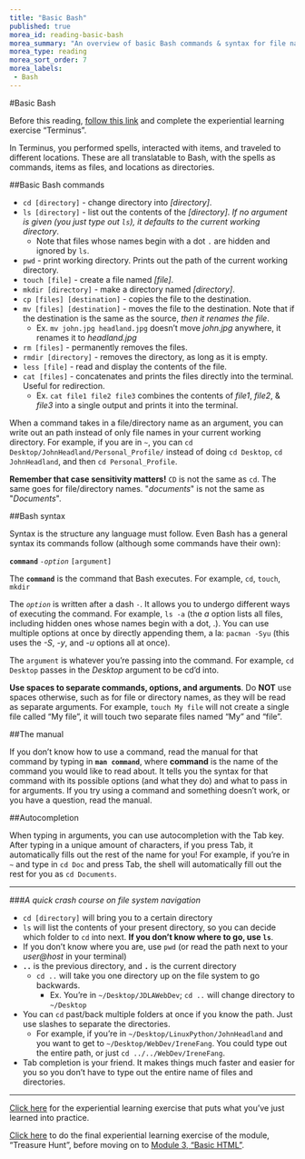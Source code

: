 ```yaml
---
title: "Basic Bash"
published: true
morea_id: reading-basic-bash
morea_summary: "An overview of basic Bash commands & syntax for file navigation & manipulation"
morea_type: reading
morea_sort_order: 7
morea_labels:
 - Bash
---
```


#Basic Bash

Before this reading, [follow this link](https://junior-devleague.github.io/JDLA-Web-Development/morea/2_Intro_to_Command_Line/experience-terminus.html) and complete the experiential learning exercise “Terminus”.

In Terminus, you performed spells, interacted with items, and traveled to different locations. These are all translatable to Bash, with the spells as commands, items as files, and locations as directories.

##Basic Bash commands

- `cd [directory]` - change directory into *[directory]*.
- `ls [directory]` - list out the contents of the *[directory]*. *If no argument is given (you just type out `ls`), it defaults to the current working directory*.
  - Note that files whose names begin with a dot `.` are hidden and ignored by `ls`.
- `pwd` - print working directory. Prints out the path of the current working directory.
- `touch [file]` - create a file named *[file]*.
- `mkdir [directory]` - make a directory named *[directory]*.
- `cp [files] [destination]` - copies the file to the destination.
- `mv [files] [destination]` - moves the file to the destination. Note that if the destination is the same as the source, *then it renames the file*.
  - Ex. `mv john.jpg headland.jpg` doesn’t move *john.jpg* anywhere, it renames it to *headland.jpg*
- `rm [files]` - permanently removes the files.
- `rmdir [directory]` - removes the directory, as long as it is empty.
- `less [file]` - read and display the contents of the file.
- `cat [files]` - concatenates and prints the files directly into the terminal. Useful for redirection.
  - Ex. `cat file1 file2 file3` combines the contents of *file1*, *file2*, & *file3* into a single output and prints it into the terminal.

When a command takes in a file/directory name as an argument, you can write out an path instead of only file names in your current working directory. For example, if you are in `~`, you can `cd Desktop/JohnHeadland/Personal_Profile/` instead of doing `cd Desktop`, `cd JohnHeadland`, and then `cd Personal_Profile`.

**Remember that case sensitivity matters!** `CD` is not the same as `cd`. The same goes for file/directory names. "*documents*" is not the same as "*Documents*".

##Bash syntax

Syntax is the structure any language must follow. Even Bash has a general syntax its commands follow (although some commands have their own):

**`command`** *`-option`* `[argument]`

The **`command`** is the command that Bash executes. For example, `cd`, `touch`, `mkdir`

The *`option`* is written after a dash `-`. It allows you to undergo different ways of executing the command. For example, `ls -a` (the *a* option lists all files, including hidden ones whose names begin with a dot, .). You can use multiple options at once by directly appending them, a la: `pacman -Syu` (this uses the *-S*, *-y*, and *-u* options all at once).

The `argument` is whatever you’re passing into the command. For example, `cd Desktop` passes in the *Desktop* argument to be cd’d into.

**Use spaces to separate commands, options, and arguments**. Do **NOT** use spaces otherwise, such as for file or directory names, as they will be read as separate arguments. For example, `touch My file` will not create a single file called “My file”, it will touch two separate files named “My” and “file”.

##The manual

If you don’t know how to use a command, read the manual for that command by typing in **`man command`**, where **command** is the name of the command you would like to read about. It tells you the syntax for that command with its possible options (and what they do) and what to pass in for arguments. If you try using a command and something doesn’t work, or you have a question, read the manual.

##Autocompletion

When typing in arguments, you can use autocompletion with the Tab key. After typing in a unique amount of characters, if you press Tab, it automatically fills out the rest of the name for you! For example, if you’re in `~` and type in `cd Doc` and press Tab, the shell will automatically fill out the rest for you as `cd Documents`.

---

###*A quick crash course on file system navigation*

- `cd [directory]` will bring you to a certain directory
- `ls` will list the contents of your present directory, so you can decide which folder to `cd` into next. **If you don’t know where to go, use `ls`**.
- If you don’t know where you are, use `pwd` (or read the path next to your *user@host* in your terminal)
- **`..`** is the previous directory, and **`.`** is the current directory
  - `cd ..` will take you one directory up on the file system to go backwards.
      - Ex. You’re in `~/Desktop/JDLAWebDev`; `cd ..` will change directory to `~/Desktop`
- You can `cd` past/back multiple folders at once if you know the path. Just use slashes to separate the directories.
  - For example, if you’re in `~/Desktop/LinuxPython/JohnHeadland` and you want to get to `~/Desktop/WebDev/IreneFang`. You could type out the entire path, or just `cd ../../WebDev/IreneFang`.
- Tab completion is your friend. It makes things much faster and easier for you so you don’t have to type out the entire name of files and directories.

---

[Click here](https://junior-devleague.github.io/JDLA-Web-Development/morea/2_Intro_to_Command_Line/experience-file-creation.html) for the experiential learning exercise that puts what you’ve just learned into practice.

[Click here](https://junior-devleague.github.io/JDLA-Web-Development/morea/2_Intro_to_Command_Line/experience-treasure-hunt.html) to do the final experiential learning exercise of the module, “Treasure Hunt”, before moving on to [Module 3, “Basic HTML”](https://junior-devleague.github.io/JDLA-Web-Development/modules/basic-html/).

